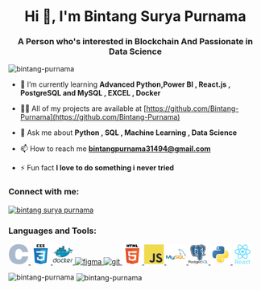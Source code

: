<h1 align="center">Hi 👋, I'm Bintang Surya Purnama</h1>
<h3 align="center">A Person who's interested in Blockchain And Passionate in Data Science</h3>

<p align="left"> <img src="https://komarev.com/ghpvc/?username=bintang-purnama&label=Profile%20views&color=0e75b6&style=flat" alt="bintang-purnama" /> </p>

- 🌱 I’m currently learning **Advanced Python,Power BI , React.js , PostgreSQL and MySQL , EXCEL , Docker**

- 👨‍💻 All of my projects are available at [https://github.com/Bintang-Purnama](https://github.com/Bintang-Purnama)

- 💬 Ask me about **Python , SQL , Machine Learning , Data Science**

- 📫 How to reach me **bintangpurnama31494@gmail.com**

- ⚡ Fun fact **I love to do something i never tried**

<h3 align="left">Connect with me:</h3>
<p align="left">
<a href="https://linkedin.com/in/bintang surya purnama" target="blank"><img align="center" src="https://raw.githubusercontent.com/rahuldkjain/github-profile-readme-generator/master/src/images/icons/Social/linked-in-alt.svg" alt="bintang surya purnama" height="30" width="40" /></a>
</p>

<h3 align="left">Languages and Tools:</h3>
<p align="left"> <a href="https://www.cprogramming.com/" target="_blank" rel="noreferrer"> <img src="https://raw.githubusercontent.com/devicons/devicon/master/icons/c/c-original.svg" alt="c" width="40" height="40"/> </a> <a href="https://www.w3schools.com/css/" target="_blank" rel="noreferrer"> <img src="https://raw.githubusercontent.com/devicons/devicon/master/icons/css3/css3-original-wordmark.svg" alt="css3" width="40" height="40"/> </a> <a href="https://www.docker.com/" target="_blank" rel="noreferrer"> <img src="https://raw.githubusercontent.com/devicons/devicon/master/icons/docker/docker-original-wordmark.svg" alt="docker" width="40" height="40"/> </a> <a href="https://www.figma.com/" target="_blank" rel="noreferrer"> <img src="https://www.vectorlogo.zone/logos/figma/figma-icon.svg" alt="figma" width="40" height="40"/> </a> <a href="https://git-scm.com/" target="_blank" rel="noreferrer"> <img src="https://www.vectorlogo.zone/logos/git-scm/git-scm-icon.svg" alt="git" width="40" height="40"/> </a> <a href="https://www.w3.org/html/" target="_blank" rel="noreferrer"> <img src="https://raw.githubusercontent.com/devicons/devicon/master/icons/html5/html5-original-wordmark.svg" alt="html5" width="40" height="40"/> </a> <a href="https://developer.mozilla.org/en-US/docs/Web/JavaScript" target="_blank" rel="noreferrer"> <img src="https://raw.githubusercontent.com/devicons/devicon/master/icons/javascript/javascript-original.svg" alt="javascript" width="40" height="40"/> </a> <a href="https://www.mysql.com/" target="_blank" rel="noreferrer"> <img src="https://raw.githubusercontent.com/devicons/devicon/master/icons/mysql/mysql-original-wordmark.svg" alt="mysql" width="40" height="40"/> </a> <a href="https://www.postgresql.org" target="_blank" rel="noreferrer"> <img src="https://raw.githubusercontent.com/devicons/devicon/master/icons/postgresql/postgresql-original-wordmark.svg" alt="postgresql" width="40" height="40"/> </a> <a href="https://www.python.org" target="_blank" rel="noreferrer"> <img src="https://raw.githubusercontent.com/devicons/devicon/master/icons/python/python-original.svg" alt="python" width="40" height="40"/> </a> <a href="https://reactjs.org/" target="_blank" rel="noreferrer"> <img src="https://raw.githubusercontent.com/devicons/devicon/master/icons/react/react-original-wordmark.svg" alt="react" width="40" height="40"/> </a> </p>

<p><img align="left" src="https://github-readme-stats.vercel.app/api/top-langs?username=bintang-purnama&show_icons=true&locale=en&layout=compact" alt="bintang-purnama" /></p>

<p>&nbsp;<img align="center" src="https://github-readme-stats.vercel.app/api?username=bintang-purnama&show_icons=true&locale=en" alt="bintang-purnama" /></p>
